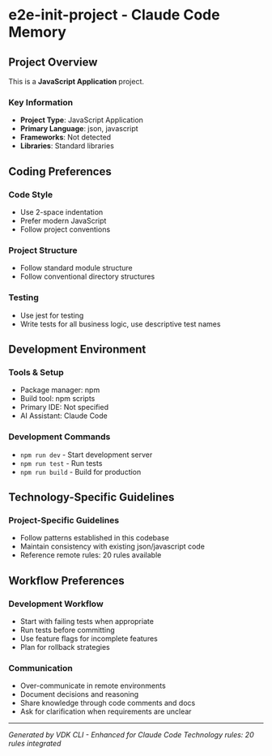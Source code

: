 # e2e-init-project - Claude Code Memory

## Project Overview

This is a **JavaScript Application** project.

### Key Information
- **Project Type**: JavaScript Application
- **Primary Language**: json, javascript
- **Frameworks**: Not detected
- **Libraries**: Standard libraries

## Coding Preferences

### Code Style
- Use 2-space indentation
- Prefer modern JavaScript
- Follow project conventions

### Project Structure
- Follow standard module structure
- Follow conventional directory structures

### Testing
- Use jest for testing
- Write tests for all business logic, use descriptive test names

## Development Environment

### Tools & Setup
- Package manager: npm
- Build tool: npm scripts
- Primary IDE: Not specified
- AI Assistant: Claude Code

### Development Commands
- `npm run dev` - Start development server
- `npm run test` - Run tests
- `npm run build` - Build for production

## Technology-Specific Guidelines

### Project-Specific Guidelines
- Follow patterns established in this  codebase
- Maintain consistency with existing json/javascript code
- Reference remote rules: 20 rules available

## Workflow Preferences

### Development Workflow
- Start with failing tests when appropriate
- Run tests before committing
- Use feature flags for incomplete features
- Plan for rollback strategies

### Communication
- Over-communicate in remote environments
- Document decisions and reasoning
- Share knowledge through code comments and docs
- Ask for clarification when requirements are unclear

---
*Generated by VDK CLI - Enhanced for Claude Code*
*Technology rules: 20 rules integrated*